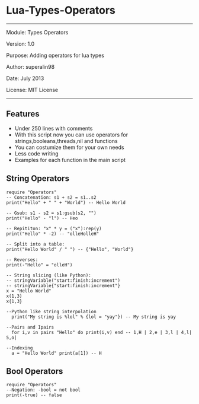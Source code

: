 Lua-Types-Operators
===================
_______________________________________________________________
Module: Types Operators

Version: 1.0

Purpose: Adding operators for lua types

Author: superalin98

Date: July 2013

License: MIT License
_______________________________________________________________

Features
--------

- Under 250 lines with comments
- With this script now you can use operators for strings,booleans,threads,nil and functions
- You can costumize them for your own needs
- Less code writing
- Examples for each function in the main script


String Operators
--------

    require "Operators"
    -- Concatenation: s1 + s2 = s1..s2
    print("Hello" + " " + "World") -- Hello World
    
    -- Gsub: s1 - s2 = s1:gsub(s2, "")
    print("Hello" - "l") -- Heo
    
    -- Repititon: "x" * y = ("x"):rep(y)
    print("Hello" * -2) -- "olleHolleH"
    
    -- Split into a table:
    print("Hello World" / " ") -- {"Hello", "World"}
    
    -- Reverses:
    print(-"Hello" = "olleH")
    
    -- String slicing (like Python):
    -- stringVariable("start:finish:increment")
    -- stringVariable{"start:finish:increment"}
    x = "Hello World"
    x(1,3)
    x{1,3}
    
    --Python like string interpolation
      print("My string is %lol" % {lol = "yay"}) -- My string is yay
    
    --Pairs and Ipairs
      for i,v in pairs "Hello" do print(i,v) end -- 1,H | 2,e | 3,l | 4,l| 5,o|

    --Indexing
      a = "Hello World" print(a[1]) -- H
      
      
Bool Operators
--------

    require "Operators"
    --Negation: -bool = not bool
    print(-true) -- false
    
    



